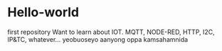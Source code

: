 # Hello-world
first repository
Want to learn about IOT. MQTT, NODE-RED, HTTP, I2C, IP&TC, whatever...
yeobuoseyo
aanyong oppa
kamsahamnida
